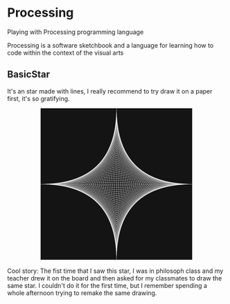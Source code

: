 # Processing
Playing with Processing programming language 

Processing is a software sketchbook and a language for learning how to code within the context of the visual arts

## BasicStar
It's an star made with lines, I really recommend to try draw it on a paper first, it's so gratifying.

<p align="center">
  <img src="img/star.png" width="350" title="Basic Star">
</p>

Cool story: The fist time that I saw this star, I was in philosoph class and my teacher drew it on the board and then asked for my classmates to draw the same star. I couldn't do it for the first time, but I remember spending a whole afternoon trying to remake the same drawing.



